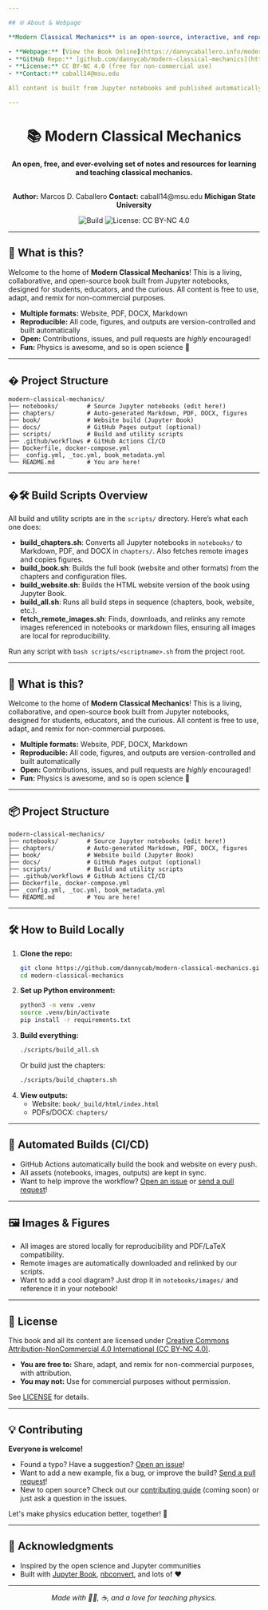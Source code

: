 ```yaml
---

## 🌐 About & Webpage

**Modern Classical Mechanics** is an open-source, interactive, and reproducible book for PHY 321: Classical Mechanics 1 at Michigan State University, authored by Marcos D. Caballero.

- **Webpage:** [View the Book Online](https://dannycaballero.info/modern-classical-mechanics/)
- **GitHub Repo:** [github.com/dannycab/modern-classical-mechanics](https://github.com/dannycab/modern-classical-mechanics)
- **License:** CC BY-NC 4.0 (free for non-commercial use)
- **Contact:** caball14@msu.edu

All content is built from Jupyter notebooks and published automatically to the web. Contributions, issues, and pull requests are welcome!

---
```



<div align="center">

# 📚 Modern Classical Mechanics

**An open, free, and ever-evolving set of notes and resources for learning and teaching classical mechanics.**

<br>
<strong>Author:</strong> Marcos D. Caballero  
<strong>Contact:</strong> caball14@msu.edu  
<strong>Michigan State University</strong>

![Build](https://img.shields.io/badge/build-passing-brightgreen) ![License: CC BY-NC 4.0](https://img.shields.io/badge/license-CC--BY--NC%204.0-blue)

</div>

---

## 🚀 What is this?

Welcome to the home of **Modern Classical Mechanics**! This is a living, collaborative, and open-source book built from Jupyter notebooks, designed for students, educators, and the curious. All content is free to use, adapt, and remix for non-commercial purposes.

- **Multiple formats:** Website, PDF, DOCX, Markdown
- **Reproducible:** All code, figures, and outputs are version-controlled and built automatically
- **Open:** Contributions, issues, and pull requests are *highly* encouraged!
- **Fun:** Physics is awesome, and so is open science 🌟

---

## � Project Structure

```
modern-classical-mechanics/
├── notebooks/        # Source Jupyter notebooks (edit here!)
├── chapters/         # Auto-generated Markdown, PDF, DOCX, figures
├── book/             # Website build (Jupyter Book)
├── docs/             # GitHub Pages output (optional)
├── scripts/          # Build and utility scripts
├── .github/workflows # GitHub Actions CI/CD
├── Dockerfile, docker-compose.yml
├── _config.yml, _toc.yml, book_metadata.yml
└── README.md         # You are here!
```

---

## �🛠️ Build Scripts Overview

All build and utility scripts are in the `scripts/` directory. Here’s what each one does:

- **build_chapters.sh**: Converts all Jupyter notebooks in `notebooks/` to Markdown, PDF, and DOCX in `chapters/`. Also fetches remote images and copies figures.
- **build_book.sh**: Builds the full book (website and other formats) from the chapters and configuration files.
- **build_website.sh**: Builds the HTML website version of the book using Jupyter Book.
- **build_all.sh**: Runs all build steps in sequence (chapters, book, website, etc.).
- **fetch_remote_images.sh**: Finds, downloads, and relinks any remote images referenced in notebooks or markdown files, ensuring all images are local for reproducibility.

Run any script with `bash scripts/<scriptname>.sh` from the project root.

---

## 🚀 What is this?

Welcome to the home of **Modern Classical Mechanics**! This is a living, collaborative, and open-source book built from Jupyter notebooks, designed for students, educators, and the curious. All content is free to use, adapt, and remix for non-commercial purposes.

- **Multiple formats:** Website, PDF, DOCX, Markdown
- **Reproducible:** All code, figures, and outputs are version-controlled and built automatically
- **Open:** Contributions, issues, and pull requests are *highly* encouraged!
- **Fun:** Physics is awesome, and so is open science 🌟

---

## 📦 Project Structure

```
modern-classical-mechanics/
├── notebooks/        # Source Jupyter notebooks (edit here!)
├── chapters/         # Auto-generated Markdown, PDF, DOCX, figures
├── book/             # Website build (Jupyter Book)
├── docs/             # GitHub Pages output (optional)
├── scripts/          # Build and utility scripts
├── .github/workflows # GitHub Actions CI/CD
├── Dockerfile, docker-compose.yml
├── _config.yml, _toc.yml, book_metadata.yml
└── README.md         # You are here!
```

---

## 🛠️ How to Build Locally

1. **Clone the repo:**
   ```bash
   git clone https://github.com/dannycab/modern-classical-mechanics.git
   cd modern-classical-mechanics
   ```
2. **Set up Python environment:**
   ```bash
   python3 -m venv .venv
   source .venv/bin/activate
   pip install -r requirements.txt
   ```
3. **Build everything:**
   ```bash
   ./scripts/build_all.sh
   ```
   Or build just the chapters:
   ```bash
   ./scripts/build_chapters.sh
   ```
4. **View outputs:**
   - Website: `book/_build/html/index.html`
   - PDFs/DOCX: `chapters/`

---

## 🤖 Automated Builds (CI/CD)

- GitHub Actions automatically build the book and website on every push.
- All assets (notebooks, images, outputs) are kept in sync.
- Want to help improve the workflow? [Open an issue](https://github.com/dannycab/modern-classical-mechanics/issues) or [send a pull request](https://github.com/dannycab/modern-classical-mechanics/pulls)!

---

## 🖼️ Images & Figures

- All images are stored locally for reproducibility and PDF/LaTeX compatibility.
- Remote images are automatically downloaded and relinked by our scripts.
- Want to add a cool diagram? Just drop it in `notebooks/images/` and reference it in your notebook!

---

## 📝 License

This book and all its content are licensed under [Creative Commons Attribution-NonCommercial 4.0 International (CC BY-NC 4.0)](https://creativecommons.org/licenses/by-nc/4.0/).

- **You are free to:** Share, adapt, and remix for non-commercial purposes, with attribution.
- **You may not:** Use for commercial purposes without permission.

See [LICENSE](LICENSE) for details.

---

## 💡 Contributing

**Everyone is welcome!**

- Found a typo? Have a suggestion? [Open an issue](https://github.com/dannycab/modern-classical-mechanics/issues)!
- Want to add a new example, fix a bug, or improve the build? [Send a pull request](https://github.com/dannycab/modern-classical-mechanics/pulls)!
- New to open source? Check out our [contributing guide](CONTRIBUTING.md) (coming soon) or just ask a question in the issues.

Let's make physics education better, together! 🚀

---

## 🙏 Acknowledgments

- Inspired by the open science and Jupyter communities
- Built with [Jupyter Book](https://jupyterbook.org/), [nbconvert](https://nbconvert.readthedocs.io/), and lots of ❤️

---

<div align="center">

*Made with 🧑‍🔬, ☕, and a love for teaching physics.*

</div>
